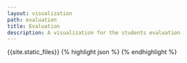 ```yaml
---
layout: visualization
path: evaluation
title: Evaluation
description: A visualization for the students evaluation
---
```


{{site.static_files}}
{% highlight json %}
{% endhighlight %}